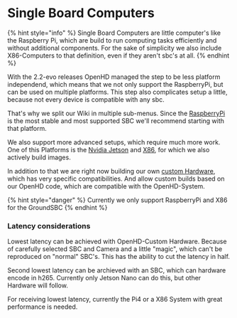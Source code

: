 # Single Board Computers

{% hint style="info" %}
Single Board Computers are little computer's like the Raspberry Pi, which are build to run computing tasks efficiently and without additional components. 
For the sake of simplicity we also include X86-Computers to that definition, even if they aren't sbc's at all.
{% endhint %}

With the 2.2-evo releases OpenHD managed the step to be less platform independend, which means that we not only support the RaspberryPi, but can be used on multiple platforms.
This step also complicates setup a little, because not every device is compatible with any sbc.

That's why we split our Wiki in multiple sub-menus.
Since the [RaspberryPi](../hardware/raspberry.md) is the most stable and most supported SBC we'll recommend starting with that platform.

We also support more advanced setups, which require much more work.
One of this Platforms is the [Nvidia Jetson](../hardware/jetson.md) and [X86](../hardware/X86.md), for which we also actively build images.

In addition to that we are right now building our own [custom Hardware](../hardware/custom-hardware.md), which has very specific compatibilities. And allow custom builds based on our OpenHD code, which are compatible with the OpenHD-System.

{% hint style="danger" %}
Currently we only support RaspberryPi and X86 for the GroundSBC
{% endhint %}

### Latency considerations

Lowest latency can be achieved with OpenHD-Custom Hardware. Because of carefully selected SBC and Camera and a little "magic", which can't be reproduced on "normal" SBC's. This has the ability to cut the latency in half.

Second lowest latency can be archieved with an SBC, which can hardware encode in h265. Currently only Jetson Nano can do this, but other Hardware will follow.

For receiving lowest latency, currently the Pi4 or a X86 System with great performance is needed.